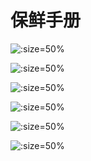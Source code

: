 
# 保鲜手册

![](https://gitcode.net/GaloisField/WORKFLOWS4COMPANY/-/raw/master/resources/pic/common/保鲜手册1.jpeg ':size=50%')

![](https://gitcode.net/GaloisField/WORKFLOWS4COMPANY/-/raw/master/resources/pic/common/保鲜手册2.jpeg ':size=50%')

![](https://gitcode.net/GaloisField/WORKFLOWS4COMPANY/-/raw/master/resources/pic/common/保鲜手册3.jpeg ':size=50%')

![](https://gitcode.net/GaloisField/WORKFLOWS4COMPANY/-/raw/master/resources/pic/common/保鲜手册4.jpeg ':size=50%')

![](https://gitcode.net/GaloisField/WORKFLOWS4COMPANY/-/raw/master/resources/pic/common/保鲜手册5.jpeg ':size=50%')

![](https://gitcode.net/GaloisField/WORKFLOWS4COMPANY/-/raw/master/resources/pic/common/保鲜手册6.jpeg ':size=50%')